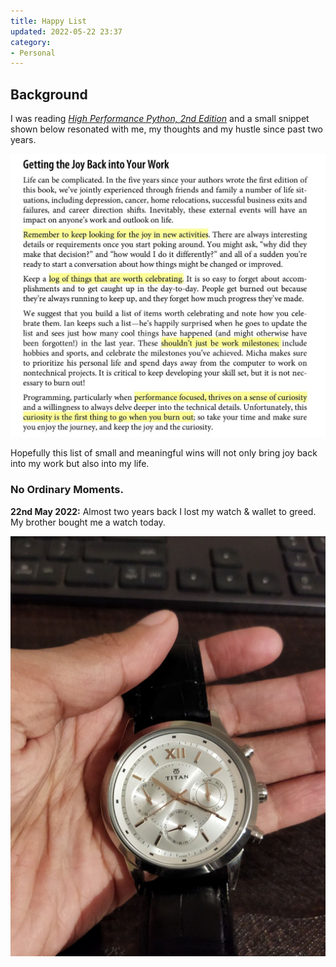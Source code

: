 ```yaml
---
title: Happy List
updated: 2022-05-22 23:37
category: 
- Personal
---
```



## Background

I was reading *[High Performance Python, 2nd Edition](https://www.oreilly.com/library/view/high-performance-python/9781492055013/)* and a small snippet shown below resonated with me, my thoughts and my hustle since past two years.

![snip001](assets/blogs/personal/photo_2022-05-22_23-13-38.jpg)

Hopefully this list of small and meaningful wins will not only bring joy back into my work but also into my life.


### No Ordinary Moments.

**22nd May 2022:** Almost two years back I lost my watch & wallet to greed. My brother bought me a watch today.

![watch](assets/blogs/personal/photo_2022-05-22_23-13-34.jpg)
